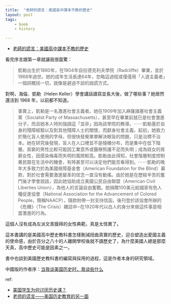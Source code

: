 ```yaml
---
title:  "老師的謊言：美國高中課本不教的歷史"
layout: post
tags:
    - book
    - history

---
```


* [老師的謊言：美國高中課本不教的歷史](http://www.books.com.tw/products/0010663654)

看完序言跟第一章就讓我很震驚：

> 凱勒出生於1880年，在1904年自拉德克利夫學院（Radcliffe）畢業，並於1968年過世。她的成年生活長達64年，忽略這過程或僅僅用「人道主義者」一個詞概括一切，就像是避過不談的說謊方式。

對啊，海倫．凱勒（Helen Keller）學會講話讀寫並長大後，做了哪些事？她居然還活到 1968 年，以前都不知道。

> 事實上，凱勒是一名激進社會主義者。她在1909年加入麻薩諸塞社會主義黨（Socialist Party of Massachusetts），甚至早在畢業前就已是社會激進分子，而且她本人特別強調這「並非」因為該學院的教導。⋯⋯凱勒基於自身的殘障經驗以及對其他殘障人士的關懷，而獻身社會主義。起初，她致力於簡化盲人使用的字母，但很快發覺單單解決眼盲的問題，只是治標不治本。她在研究後發現，盲人在人口裡並不是隨機分布，而是集中在低下階層。貧窮的男性比較可能因工業意外或醫療照護不足而失明；成為妓女的貧窮女性，因感染梅毒而失明的風險較高。凱勒由此得知，社會階層制度控制著民眾在生活中的機會，有時甚至可以決定他們能否看得到。⋯⋯凱勒的晚年大多致力於為美國視障基金會（American Foundation for the Blind）募款，對於社會需要激進變革的信念一直沒有動搖。由於她是在歷經辛苦的奮鬥後才學會說話，因此她協助成立美國公民自由聯盟（American Civil Liberties Union），為他人的言論自由奮戰。她捐贈100美元給國家有色人種促進協會（National Association for the Advancement of Colored People，簡稱NAACP），隨款附帶一封支持信函，後刊登於該協會所辦的《危機》（The Crisis）雜誌中─在1920年代以白人的身分來做這件事是相當激進的行為。

這個人沒有成為左派文青膜拜的女性典範，真是太怪異了。

這本書講的是美國高中歷史教科書怎樣刪減扭曲真實的歷史，迎合塑造出愛國主義的使命感，由於百分之八十的人離開學校後就不讀歷史了，為什麼美國人總是那麼天真，高中歷史可能是因素之一。

書中也談到美國歷史教科書的編寫與採用的過程，這是作者本身的研究領域。

中國版的作者序：[当我谈美国历史时，我谈些什么](http://book.douban.com/review/2807206/)

ref:

* [美国学生为何讨厌历史课？](http://lz.book.sohu.com/fullscreen-chapter-656988.html)
* [老师的谎言——美国历史教育的另一面](http://opinion.m4.cn/2012-12/1200443.shtml)
